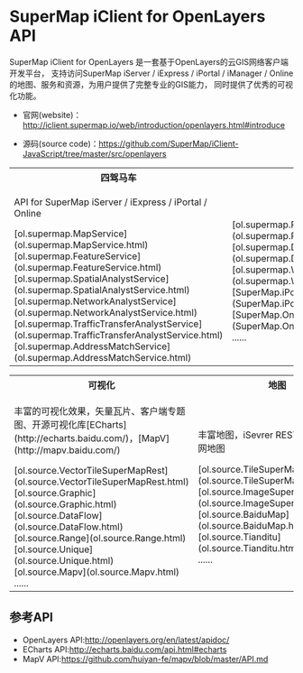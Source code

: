 # SuperMap iClient for OpenLayers API
SuperMap iClient for OpenLayers 是一套基于OpenLayers的云GIS网络客户端开发平台， 支持访问SuperMap iServer / iExpress / iPortal / iManager / Online的地图、服务和资源，为用户提供了完整专业的GIS能力， 同时提供了优秀的可视化功能。

*   官网(website)：<a href="http://iclient.supermap.io/web/introduction/openlayers.html#introduce" target="_parent">http://iclient.supermap.io/web/introduction/openlayers.html#introduce</a>

*   源码(source code)：<a href="https://github.com/SuperMap/iClient-JavaScript/tree/master/src/openlayers" target="_blank">https://github.com/SuperMap/iClient-JavaScript/tree/master/src/openlayers</a>
<table><tr>
    <th width="33.3%">四驾马车</th><th width="33.3%"></th><th width="33.3%"></th>
</tr><tr>
    <td><p>API for SuperMap iServer / iExpress / iPortal / Online</p>
        [ol.supermap.MapService](ol.supermap.MapService.html)<br>
        [ol.supermap.FeatureService](ol.supermap.FeatureService.html)<br>
        [ol.supermap.SpatialAnalystService](ol.supermap.SpatialAnalystService.html)<br>
        [ol.supermap.NetworkAnalystService](ol.supermap.NetworkAnalystService.html)<br>
        [ol.supermap.TrafficTransferAnalystService](ol.supermap.TrafficTransferAnalystService.html)<br>
        [ol.supermap.AddressMatchService](ol.supermap.AddressMatchService.html)</td>
     <td>
        <br>
        [ol.supermap.ProcessingService](ol.supermap.ProcessingService.html)<br>
        [ol.supermap.DataFlowService](ol.supermap.DataFlowService.html)<br>
        [ol.supermap.WebMap](ol.supermap.WebMap.html)<br>
        [SuperMap.iPortal](SuperMap.iPortal.html)<br>
        [SuperMap.Online](SuperMap.Online.html)<br>
        ......</td>   
         <td><p> </p></td>   
</tr></table>
<table><tr>
    <th width="33.3%">可视化</th><th width="33.3%">地图</th><th width="33.3%"></th>
</tr><tr>
    <td><p>丰富的可视化效果，矢量瓦片、客户端专题图、开源可视化库[ECharts](http://echarts.baidu.com/)，[MapV](http://mapv.baidu.com/)</p>
        [ol.source.VectorTileSuperMapRest](ol.source.VectorTileSuperMapRest.html)<br>
        [ol.source.Graphic](ol.source.Graphic.html)<br>
        [ol.source.DataFlow](ol.source.DataFlow.html)<br>
        [ol.source.Range](ol.source.Range.html)<br>
        [ol.source.Unique](ol.source.Unique.html)<br>
        [ol.source.Mapv](ol.source.Mapv.html)<br>
        ......</td>
    <td><p>丰富地图，iSevrer REST MAP、互联网地图</p>
        [ol.source.TileSuperMapRest](ol.source.TileSuperMapRest.html)<br>
        [ol.source.ImageSuperMapRest](ol.source.ImageSuperMapRest.html)<br>
        [ol.source.BaiduMap](ol.source.BaiduMap.html)<br>
        [ol.source.Tianditu](ol.source.Tianditu.html)<br>
         ......</td>
    <td><p></p>
</tr></table>

## 参考API

*   OpenLayers API:<a href="http://openlayers.org/en/latest/apidoc/" target="_blank">http://openlayers.org/en/latest/apidoc/</a>
*   ECharts API:<a href="http://echarts.baidu.com/api.html#echarts" target="_blank">http://echarts.baidu.com/api.html#echarts</a>
*   MapV API:<a href="https://github.com/huiyan-fe/mapv/blob/master/API.md" target="_blank">https://github.com/huiyan-fe/mapv/blob/master/API.md</a>
